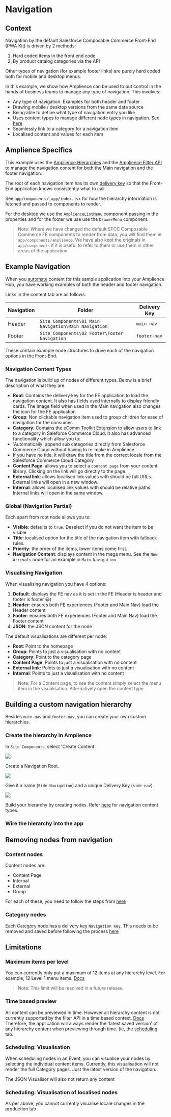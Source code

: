 # Navigation

## Context
Navigation by the default Salesforce Composable Commerce Front-End (PWA Kit) is driven by 2 methods:
1. Hard coded items in the front end code
2. By product catalog categories via the API

Other types of navigation (for example footer links) are purely hard coded both for mobile and desktop menus.

In this example, we show how Amplience can be used to put control in the hands of business teams to manage any type of navigation. This involves:

* Any type of navigation. Examples for both header and footer
* Drawing mobile / desktop versions from the same data source
* Being able to define what type of navigation entry you like
* Uses content types to manage different node types in navigation. See [here](./amplience-components-list.md)
* Seamlessly link to a category for a navigation item
* Localised content and values for each item

## Amplience Specifics

This example uses the [Amplience Hierarchies](https://amplience.com/docs/development/hierarchies/readme.html) and the [Amplience Filter API](https://amplience.com/docs/development/contentdelivery/filterapiintro.html#introducing-the-filter-api) to manage the navigation content for both the Main navigation and the footer navigation.

The root of each navigation item has its own [delivery key](https://amplience.com/docs/development/delivery-keys/readme.html) so that the Front-End application knows consistently what to call.

See `app/components/_app/index.jsx` for how the hierarchy information is fetched and passed to components to render.

For the desktop we use the `AmplienceListMenu` component passing in the properties and for the footer we use use the `DrawerMenu` component.

> Note: Where we have changed the default SFCC Composable Commerce FE components to render from data, you will find them in `app/components/amplience`. We have also kept the originals in `app/components` if it is useful to refer to them or use them in other areas of the application.

## Example Navigation

When you [automate](./automation.md) content for this sample application into your Amplience Hub, you have working examples of both the header and footer navigation.

Links in the content tab are as follows:

| Navigation | Folder | Delivery Key |
|------------|--------|--------------|
| Header     | `Site Components\01 Main Navigation\Main Navigation`| `main-nav` |
| Footer | `Site Components\02 Footer\Footer Navigation` | `footer-nav` |

 These contain example node structures to drive each of the navigation options in the Front-End.

### Navigation Content Types
The navigation is build up of nodes of different types. Below is a brief description of what they are.

* **Root**: Contains the delivery key for the FE application to load the navigation content. It also has fields used internally to display friendly cards. The Image field when used in the Main navigation also changes the icon for the FE application
* **Group**: Non clickable navigation item used to group children for ease of navigation for the consumer.
* **Category**: Contains the [eComm Toolkit Extension](https://github.com/amplience/dc-extension-ecomm-toolkit) to allow users to link to a category in Saleforce Commerce Cloud. It also has advanced functionality which allow you to:
*  'Automatically' append sub categories directly from Salesforce Commerce Cloud without having to re-make in Amplience.
* If you have no title, it will draw the title from the correct locale from the Salesforce Commerce Cloud Category
* **Content Page**: allows you to select a `content page` from your content library. Clicking on the link will go directly to the page.
* **External link**: allows localised link values with should be full URLs. External links will open in a new window.
* **Internal**: allows localised link values with should be relative paths. Internal links will open in the same window.

### Global (Navigation Partial)

Each apart from root node allows you to:
* **Visible**: defaults to `true`. Deselect if you do not want the item to be visible
* **Title**: localised option for the title of the navigation item with fallback rules.
* **Priority**: the order of the items, lower items come first.
* **Navigation Content**: displays content in the mega menu. See the `New Arrivals` node for an example in `Main Navigation`

### Visualising Navigation

When visualising navigation you have 4 options:
1. **Default**: displays the FE nav as it is set in the FE (Header is header and footer is footer 😀)
2. **Header**: ensures both FE experiences (Footer and Main Nav) load the Header content
3. **Footer**: ensures both FE experiences (Footer and Main Nav) load the Footer content
4. **JSON**: the JSON content for the node

The default visualisations are different per node:

* **Root**: Point to the homepage
* **Group**: Points to just a visualisation with no content
* **Category**: Point to the category page
* **Content Page**: Points to just a visualisation with no content
* **External link**: Points to just a visualisation with no content
* **Internal**: Points to just a visualisation with no content

> Note: For a Content page, to see the content simply select the menu item in the visualisation. Alternatively open the content type

## Building a custom navigation hierarchy

Besides `main-nav` and `footer-nav`, you can create your own custom hierarchies.

### Create the hierarchy in Amplience

In `Site Components`, select 'Create Content'.

![](media/nav-create-hierarchy1.png)

Create a Navigation Root.

![](media/nav-create-hierarchy2.png)

Give it a name (`Side Navigation`) and a unique Delivery Key (`side-nav`).

![](media/nav-create-hierarchy3.png)

Build your hierarchy by creating nodes. Refer [here](https://github.com/amplience/amplience-sfcc-composable-commerce/blob/main/docs/amplience/navigation.md#navigation-content-types) for navigation content types.

### Wire the hierarchy into the app

## Removing nodes from navigation

### Content nodes
Content nodes are:
* Content Page
* Internal
* External
* Group

For each of these, you need to follow the steps from [here](https://amplience.com/docs/development/hierarchies/usinghierarchies.html#removingnode)

### Category nodes
Each Category node has a delivery key `Navigation Key`. This needs to be removed and saved before following the process [here](https://amplience.com/docs/development/hierarchies/usinghierarchies.html#removingnode)



## Limitations

### Maximum items per level
You can currently only put a maximum of 12 items at any hierarchy level. For example, 12 Level 1 menu items.
[Docs](https://amplience.com/docs/development/limits.html#filterapi)
> Note: This limit will be resolved in a future release.

### Time based preview
All content can be previewed in time. However all hierarchy content is not currently supported by the filter API in a time based context.
[Docs](https://amplience.com/docs/development/contentdelivery/filterandsort.html#virtualstaging)
Therefore, the application will always render the 'latest saved version' of any hierarchy content when previewing through time. (ie, the [scheduling](https://amplience.com/docs/planning/readme.html) tab.


### Scheduling: Visualisation
When scheduling nodes in an Event, you can visualise your nodes by selecting the individual content items.
Currently, this visualisation will not render the full Category pages. Just the latest version of the navigation.

The JSON Visualisor will also not return any content

### Scheduling: Visualisation of localised nodes
As per above, you cannot currently visualise locale changes in the production tab









